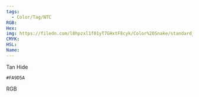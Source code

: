 ```yaml
---
tags:
  - Color/Tag/NTC
RGB:
Hex:
img: https://filedn.com/l0hpzxl1f01yT7GHxtF8cyk/Color%20Snake/standard_csv_to_svg/FA9D5A.svg
CMYK:
HSL:
Name:
---
```

Tan Hide
```palette
#FA9D5A
```
RGB
